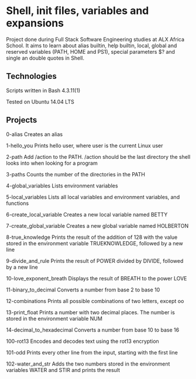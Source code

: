 
# Shell, init files, variables and expansions

Project done during Full Stack Software Engineering studies at ALX Africa School. It aims to learn about alias builtin, help builtin, local, global and reserved variables (PATH, HOME and PS1), special parameters $? and single an double quotes in Shell.
## Technologies

Scripts written in Bash 4.3.11(1)

Tested on Ubuntu 14.04 LTS

## Projects

0-alias	Creates an alias

1-hello_you	Prints hello user, where user is the current Linux user

2-path	Add /action to the PATH. /action should be the last directory the shell looks into when looking for a program

3-paths	Counts the number of the directories in the PATH

4-global_variables	Lists environment variables

5-local_variables	Lists all local variables and environment variables, and functions

6-create_local_variable	Creates a new local variable named BETTY

7-create_global_variable	Creates a new global variable named HOLBERTON

8-true_knowledge	Prints the result of the addition of 128 with the value stored in the environment variable TRUEKNOWLEDGE, followed by a new line

9-divide_and_rule	Prints the result of POWER divided by DIVIDE, followed by a new line

10-love_exponent_breath	Displays the result of BREATH to the power LOVE

11-binary_to_decimal	Converts a number from base 2 to base 10

12-combinations	Prints all possible combinations of two letters, except oo

13-print_float	Prints a number with two decimal places. The number is stored in the environment variable NUM

14-decimal_to_hexadecimal	Converts a number from base 10 to base 16

100-rot13	Encodes and decodes text using the rot13 encryption

101-odd	Prints every other line from the input, starting with the first line

102-water_and_str	Adds the two numbers stored in the environment variables WATER and STIR and prints the result